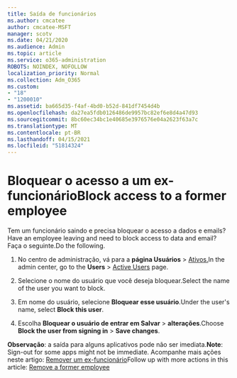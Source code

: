 ```yaml
---
title: Saída de funcionários
ms.author: cmcatee
author: cmcatee-MSFT
manager: scotv
ms.date: 04/21/2020
ms.audience: Admin
ms.topic: article
ms.service: o365-administration
ROBOTS: NOINDEX, NOFOLLOW
localization_priority: Normal
ms.collection: Adm_O365
ms.custom:
- "18"
- "1200010"
ms.assetid: ba665d35-f4af-4bd0-b52d-841df7454d4b
ms.openlocfilehash: da27ea5fdb0126486de9957bc82ef6e8d4a47d93
ms.sourcegitcommit: 8bc60ec34bc1e40685e3976576e04a2623f63a7c
ms.translationtype: MT
ms.contentlocale: pt-BR
ms.lasthandoff: 04/15/2021
ms.locfileid: "51814324"
---
```

# <a name="block-access-to-a-former-employee"></a><span data-ttu-id="e8052-102">Bloquear o acesso a um ex-funcionário</span><span class="sxs-lookup"><span data-stu-id="e8052-102">Block access to a former employee</span></span>

<span data-ttu-id="e8052-103">Tem um funcionário saindo e precisa bloquear o acesso a dados e emails?</span><span class="sxs-lookup"><span data-stu-id="e8052-103">Have an employee leaving and need to block access to data and email?</span></span> <span data-ttu-id="e8052-104">Faça o seguinte.</span><span class="sxs-lookup"><span data-stu-id="e8052-104">Do the following.</span></span>
  
1. <span data-ttu-id="e8052-105">No centro de administração, vá para a **página Usuários** \> [Ativos.](https://go.microsoft.com/fwlink/p/?linkid=834822)</span><span class="sxs-lookup"><span data-stu-id="e8052-105">In the admin center, go to the **Users** \> [Active Users](https://go.microsoft.com/fwlink/p/?linkid=834822) page.</span></span>

2. <span data-ttu-id="e8052-106">Selecione o nome do usuário que você deseja bloquear.</span><span class="sxs-lookup"><span data-stu-id="e8052-106">Select the name of the user you want to block.</span></span>

3. <span data-ttu-id="e8052-107">Em nome do usuário, selecione **Bloquear esse usuário**.</span><span class="sxs-lookup"><span data-stu-id="e8052-107">Under the user's name, select **Block this user**.</span></span>

4. <span data-ttu-id="e8052-108">Escolha **Bloquear o usuário de entrar em Salvar** \> **alterações**.</span><span class="sxs-lookup"><span data-stu-id="e8052-108">Choose **Block the user from signing in** \> **Save changes**.</span></span>

<span data-ttu-id="e8052-109">**Observação**: a saída para alguns aplicativos pode não ser imediata.</span><span class="sxs-lookup"><span data-stu-id="e8052-109">**Note**: Sign-out for some apps might not be immediate.</span></span> <span data-ttu-id="e8052-110">Acompanhe mais ações neste artigo: [Remover um ex-funcionário](https://docs.microsoft.com/microsoft-365/admin/add-users/remove-former-employee)</span><span class="sxs-lookup"><span data-stu-id="e8052-110">Follow up with more actions in this article: [Remove a former employee](https://docs.microsoft.com/microsoft-365/admin/add-users/remove-former-employee)</span></span>
